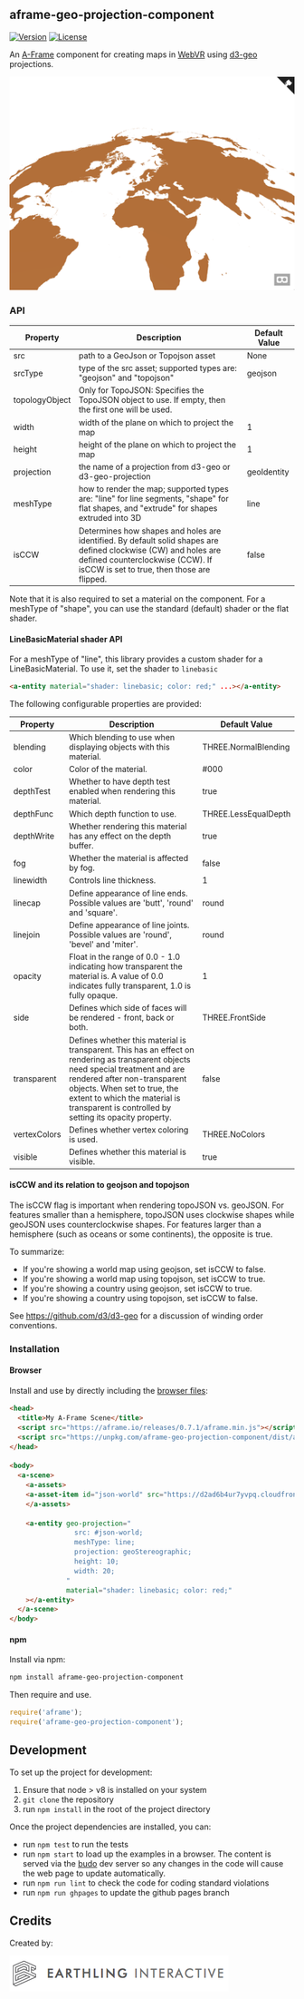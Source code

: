 ## aframe-geo-projection-component

[![Version](http://img.shields.io/npm/v/aframe-geo-projection-component.svg?style=flat-square)](https://npmjs.org/package/aframe-geo-projection-component)
[![License](http://img.shields.io/npm/l/aframe-geo-projection-component.svg?style=flat-square)](https://npmjs.org/package/aframe-geo-projection-component)

An [A-Frame](https://aframe.io) component for creating maps in [WebVR](https://webvr.info/) using [d3-geo](https://github.com/d3/d3-geo) projections.

![The World in VR](./examples/img/shape.png)

### API

| Property | Description | Default Value |
| -------- | ----------- | ------------- |
| src      | path to a GeoJson or Topojson asset | None              |
| srcType | type of the src asset; supported types are: "geojson" and "topojson" | geojson |
| topologyObject | Only for TopoJSON: Specifies the TopoJSON object to use. If empty, then the first one will be used.| |
| width      | width of the plane on which to project the map | 1              |
| height      | height of the plane on which to project the map | 1              |
| projection | the name of a projection from d3-geo or d3-geo-projection | geoIdentity |
| meshType | how to render the map; supported types are: "line" for line segments, "shape" for flat shapes, and "extrude" for shapes extruded into 3D | line |
| isCCW | Determines how shapes and holes are identified.  By default solid shapes are defined clockwise (CW) and holes are defined counterclockwise (CCW). If isCCW is set to true, then those are flipped. | false |

Note that it is also required to set a material on the component.  For a meshType of "shape", you can use the standard (default) shader
or the flat shader.

#### LineBasicMaterial shader API
For a meshType of "line", this library provides a custom shader for a LineBasicMaterial.  To use it,
set the shader to `linebasic`
```html
<a-entity material="shader: linebasic; color: red;" ...></a-entity>
```

The following configurable properties are provided:

| Property | Description | Default Value |
| -------- | ----------- | ------------- |
| blending | Which blending to use when displaying objects with this material. | THREE.NormalBlending |
| color | Color of the material. | #000 |
| depthTest | Whether to have depth test enabled when rendering this material. | true |
| depthFunc | Which depth function to use. | THREE.LessEqualDepth |
| depthWrite | Whether rendering this material has any effect on the depth buffer. | true |
| fog | Whether the material is affected by fog. | false |
| linewidth | Controls line thickness. | 1 |
| linecap | Define appearance of line ends. Possible values are 'butt', 'round' and 'square'. | round |
| linejoin | Define appearance of line joints. Possible values are 'round', 'bevel' and 'miter'. | round |
| opacity | Float in the range of 0.0 - 1.0 indicating how transparent the material is. A value of 0.0 indicates fully transparent, 1.0 is fully opaque. | 1 |
| side | Defines which side of faces will be rendered - front, back or both. | THREE.FrontSide |
| transparent | Defines whether this material is transparent. This has an effect on rendering as transparent objects need special treatment and are rendered after non-transparent objects. When set to true, the extent to which the material is transparent is controlled by setting its opacity property.| false |
| vertexColors | Defines whether vertex coloring is used. | THREE.NoColors |
| visible | Defines whether this material is visible. | true |

#### isCCW and its relation to geojson and topojson

The isCCW flag is important when rendering topoJSON vs. geoJSON.  For
features smaller than a hemisphere, topoJSON uses clockwise shapes while
geoJSON uses counterclockwise shapes.  For features larger than a
hemisphere (such as oceans or some continents), the opposite is true.

To summarize:
* If you're showing a world map using geojson, set isCCW to false.
* If you're showing a world map using topojson, set isCCW to true.
* If you're showing a country using geojson, set isCCW to true.
* If you're showing a country using topojson, set isCCW to false.

See https://github.com/d3/d3-geo for a discussion of winding order conventions.

### Installation

#### Browser

Install and use by directly including the [browser files](dist):

```html
<head>
  <title>My A-Frame Scene</title>
  <script src="https://aframe.io/releases/0.7.1/aframe.min.js"></script>
  <script src="https://unpkg.com/aframe-geo-projection-component/dist/aframe-geo-projection-component.min.js"></script>
</head>

<body>
  <a-scene>
    <a-assets>
    <a-asset-item id="json-world" src="https://d2ad6b4ur7yvpq.cloudfront.net/naturalearth-3.3.0/ne_50m_land.geojson" />
    </a-assets>

    <a-entity geo-projection="
                src: #json-world;
                meshType: line;
                projection: geoStereographic;
                height: 10;
                width: 20;
              "
              material="shader: linebasic; color: red;"
    ></a-entity>
  </a-scene>
</body>
```

#### npm

Install via npm:

```bash
npm install aframe-geo-projection-component
```

Then require and use.

```js
require('aframe');
require('aframe-geo-projection-component');
```

## Development

To set up the project for development:

1. Ensure that node > v8 is installed on your system
1. `git clone` the repository
1. run `npm install` in the root of the project directory

Once the project dependencies are installed, you can:
* run `npm test` to run the tests
* run `npm start` to load up the examples in a browser.  The content is served via the [budo](https://github.com/mattdesl/budo) dev server so any changes in the code will cause the web page to update automatically.
* run `npm run lint` to check the code for coding standard violations
* run `npm run ghpages` to update the github pages branch 

## Credits

Created by:

![Earthling Interactive](./examples/img/earthling-logo.png)
